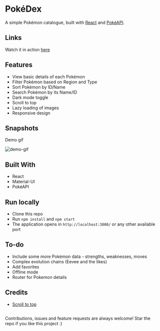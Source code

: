 # PokéDex

 A simple Pokémon catalogue, built with [React](https://reactjs.org/) and [PokéAPI](https://pokeapi.co/).

## Links

 Watch it in action [here]()

## Features
- View basic details of each Pokémon
- Filter Pokémon based on Region and Type
- Sort Pokémon by ID/Name
- Search Pokémon by its Name/ID
- Dark mode toggle
- Scroll to top
- Lazy loading of images
- Responsive design

## Snapshots

Demo gif

![demo-gif](./public/screenshots/pokedex-demo.gif)

## Built With

- React
- Material-UI
- PokéAPI

## Run locally

- Clone this repo
- Run `npm install` and `npm start`
- The application opens in `http://localhost:3000/` or any other available port

## To-do
- Include some more Pokémon data - strengths, weaknesses, moves
- Complex evolution chains (Eevee and the likes)
- Add favorites
- Offline mode
- Router for Pokemon details

## Credits

- [Scroll to top](https://juliapottinger.com/react-gatsby-scroll-to-top/)

##

Contributions, issues and feature requests are always welcome!
Star the repo if you like this project :)

